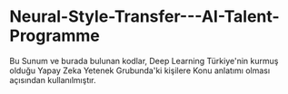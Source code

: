 # Neural-Style-Transfer---AI-Talent-Programme

Bu Sunum ve burada bulunan kodlar, Deep Learning Türkiye'nin kurmuş olduğu Yapay Zeka Yetenek Grubunda'ki kişilere Konu anlatımı olması açısından kullanılmıştır.
